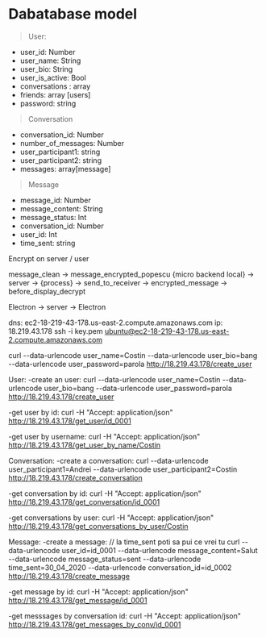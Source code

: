 # Dabatabase model

> User:
  - user_id: Number
  - user_name: String
  - user_bio: String
  - user_is_active: Bool
  - conversations : array
  - friends: array [users]
  - password: string
  
> Conversation
  - conversation_id: Number
  - number_of_messages: Number
  - user_participant1: string
  - user_participant2: string
  - messages: array[message]

> Message
  - message_id: Number
  - message_content: String
  - message_status: Int
  - conversation_id: Number
  - user_id: Int
  - time_sent: string
  
  Encrypt on server / user
  
  message_clean -> message_encrypted_popescu {micro backend local} -> server -> {process} -> send_to_receiver -> 
  encrypted_message -> before_display_decrypt 
  
  Electron -> server -> Electron 
  
dns: ec2-18-219-43-178.us-east-2.compute.amazonaws.com
ip: 18.219.43.178
ssh -i key.pem ubuntu@ec2-18-219-43-178.us-east-2.compute.amazonaws.com

curl --data-urlencode user_name=Costin --data-urlencode user_bio=bang --data-urlencode user_password=parola http://18.219.43.178/create_user

User:
-create an user:
curl --data-urlencode user_name=Costin --data-urlencode user_bio=bang --data-urlencode user_password=parola http://18.219.43.178/create_user

-get user by id:
curl -H "Accept: application/json" http://18.219.43.178/get_user/id_0001

-get user by username:
curl -H "Accept: application/json" http://18.219.43.178/get_user_by_name/Costin

Conversation:
-create a conversation:
curl --data-urlencode user_participant1=Andrei --data-urlencode user_participant2=Costin http://18.219.43.178/create_conversation

-get conversation by id:
curl -H "Accept: application/json" http://18.219.43.178/get_conversation/id_0001

-get conversations by user:
curl -H "Accept: application/json" http://18.219.43.178/get_conversations_by_user/Costin

Message:
-create a message: // la time_sent poti sa pui ce vrei tu
curl --data-urlencode user_id=id_0001 --data-urlencode message_content=Salut --data-urlencode message_status=sent --data-urlencode time_sent=30_04_2020 --data-urlencode conversation_id=id_0002 http://18.219.43.178/create_message

-get message by id:
curl -H "Accept: application/json" http://18.219.43.178/get_message/id_0001

-get messsages by conversation id:
curl -H "Accept: application/json" http://18.219.43.178/get_messages_by_conv/id_0001








